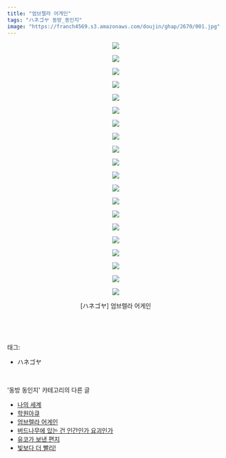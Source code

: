 ```yaml
---
title: "엄브렐라 어게인"
tags: "ハネゴヤ 동방_동인지"
image: "https://franch4569.s3.amazonaws.com/doujin/ghap/2670/001.jpg"
---
```

<div class="article">
<p style="text-align: center; clear: none; float: none;"><img src="{{ site.imgserver2 }}/ghap/2670/001.jpg"/></p>
<p style="text-align: center; clear: none; float: none;"><img src="{{ site.imgserver2 }}/ghap/2670/002.jpg"/></p>
<p style="text-align: center; clear: none; float: none;"><img src="{{ site.imgserver2 }}/ghap/2670/003.jpg"/></p>
<p style="text-align: center; clear: none; float: none;"><img src="{{ site.imgserver2 }}/ghap/2670/004.jpg"/></p>
<p style="text-align: center; clear: none; float: none;"><img src="{{ site.imgserver2 }}/ghap/2670/005.jpg"/></p>
<p style="text-align: center; clear: none; float: none;"><img src="{{ site.imgserver2 }}/ghap/2670/006.jpg"/></p>
<p style="text-align: center; clear: none; float: none;"><img src="{{ site.imgserver2 }}/ghap/2670/007.jpg"/></p>
<p style="text-align: center; clear: none; float: none;"><img src="{{ site.imgserver2 }}/ghap/2670/008.jpg"/></p>
<p style="text-align: center; clear: none; float: none;"><img src="{{ site.imgserver2 }}/ghap/2670/009.jpg"/></p>
<p style="text-align: center; clear: none; float: none;"><img src="{{ site.imgserver2 }}/ghap/2670/010.jpg"/></p>
<p style="text-align: center; clear: none; float: none;"><img src="{{ site.imgserver2 }}/ghap/2670/011.jpg"/></p>
<p style="text-align: center; clear: none; float: none;"><img src="{{ site.imgserver2 }}/ghap/2670/012.jpg"/></p>
<p style="text-align: center; clear: none; float: none;"><img src="{{ site.imgserver2 }}/ghap/2670/013.jpg"/></p>
<p style="text-align: center; clear: none; float: none;"><img src="{{ site.imgserver2 }}/ghap/2670/014.jpg"/></p>
<p style="text-align: center; clear: none; float: none;"><img src="{{ site.imgserver2 }}/ghap/2670/015.jpg"/></p>
<p style="text-align: center; clear: none; float: none;"><img src="{{ site.imgserver2 }}/ghap/2670/016.jpg"/></p>
<p style="text-align: center; clear: none; float: none;"><img src="{{ site.imgserver2 }}/ghap/2670/017.jpg"/></p>
<p style="text-align: center; clear: none; float: none;"><img src="{{ site.imgserver2 }}/ghap/2670/018.jpg"/></p>
<p style="text-align: center; clear: none; float: none;"><img src="{{ site.imgserver2 }}/ghap/2670/019.jpg"/></p>
<p style="text-align: center; clear: none; float: none;"><img src="{{ site.imgserver2 }}/ghap/2670/020.jpg"/></p>
<p style="text-align: center; clear: none; float: none;">[ハネゴヤ] 엄브렐라 어게인</p>
<p><br/></p>
</div><br/>
<div class="tagTrail">
<p>태그: </p>
<ul>
<li>ハネゴヤ</li>
</ul>
</div><br/>
<div class="another">
<p>'동방 동인지' 카테고리의 다른 글</p>
<ul>
<li><a href="/ghap_2672">나의 세계</a></li>
<li><a href="/ghap_2671">학원아큐</a></li>
<li><a href="/ghap_2670">엄브렐라 어게인</a></li>
<li><a href="/ghap_2669">버드나무에 있는 건 인간인가 요괴인가</a></li>
<li><a href="/ghap_2668">유코가 보낸 편지</a></li>
<li><a href="/ghap_2667">빛보다 더 빨리!</a></li>
</ul>
</div><br/>
<div class="cb_module cb_fluid">
<div class="cb_wrt cb_profile">
</div><!-- commentList close -->
</div><br/>
